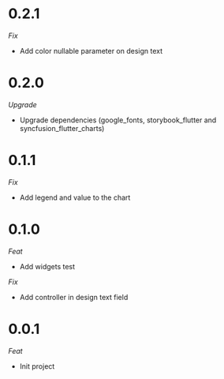# 0.2.1

_Fix_

- Add color nullable parameter on design text

# 0.2.0

_Upgrade_

- Upgrade dependencies (google_fonts, storybook_flutter and syncfusion_flutter_charts)

# 0.1.1

_Fix_

- Add legend and value to the chart

# 0.1.0

_Feat_

- Add widgets test

_Fix_

- Add controller in design text field

# 0.0.1

_Feat_

- Init project